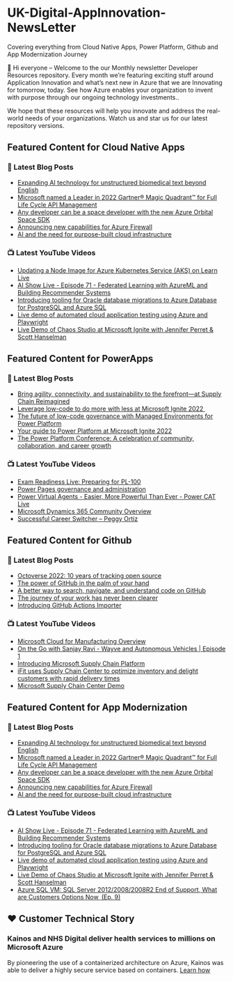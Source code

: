 # UK-Digital-AppInnovation-NewsLetter

Covering everything from Cloud Native Apps, Power Platform, Github and App Modernization Journey

👋 Hi everyone – Welcome to the our Monthly newsletter Developer Resources repository. Every month we’re featuring exciting stuff around Application Innovation and what’s next new in Azure that we are Innovating for tomorrow, today. See how Azure enables your organization to invent with purpose through our ongoing technology investments..


We hope that these resources will help you innovate and address the real-world needs of your organizations. Watch us and star us for our latest repository versions.

## Featured Content for Cloud Native Apps


### 📝 Latest Blog Posts

    
<!-- BLOGCNA:START -->
- [Expanding AI technology for unstructured biomedical text beyond English](https://azure.microsoft.com/blog/expanding-ai-technology-for-unstructured-text-beyond-english/)
- [Microsoft named a Leader in 2022 Gartner® Magic Quadrant™ for Full Life Cycle API Management](https://azure.microsoft.com/blog/microsoft-named-a-leader-in-2022-gartner-magic-quadrant-for-full-life-cycle-api-management/)
- [Any developer can be a space developer with the new Azure Orbital Space SDK](https://azure.microsoft.com/blog/any-developer-can-be-a-space-developer-with-the-new-azure-orbital-space-sdk/)
- [Announcing new capabilities for Azure Firewall](https://azure.microsoft.com/blog/announcing-new-capabilities-for-azure-firewall/)
- [AI and the need for purpose-built cloud infrastructure](https://azure.microsoft.com/blog/ai-and-the-need-for-purposebuilt-cloud-infrastructure/)
<!-- BLOGCNA:END -->

### 📺 Latest YouTube Videos

 
<!-- YOUTUBECNA:START -->
- [Updating a Node Image for Azure Kubernetes Service &lpar;AKS&rpar; on Learn Live](https://www.youtube.com/watch?v=uSXxsfUVhVM)
- [AI Show Live - Episode 71 - Federated Learning with AzureML and Building Recommender Systems](https://www.youtube.com/watch?v=IhRn8X3h1SU)
- [Introducing tooling for Oracle database migrations to Azure Database for PostgreSQL and Azure SQL](https://www.youtube.com/watch?v=_Wj_cKeJZDI)
- [Live demo of automated cloud application testing using Azure and Playwright](https://www.youtube.com/watch?v=ye3r-1fzLgc)
- [Live Demo of Chaos Studio at Microsoft Ignite with Jennifer Perret &amp; Scott Hanselman](https://www.youtube.com/watch?v=snGzF0ydFyo)
<!-- YOUTUBECNA:END -->

##  Featured Content for PowerApps
### 📝 Latest Blog Posts
<!-- BLOGPOWER:START -->
- [Bring agility, connectivity, and sustainability to the forefront—at Supply Chain Reimagined](https://cloudblogs.microsoft.com/dynamics365/bdm/2022/10/27/bring-agility-connectivity-and-sustainability-to-the-forefront-at-supply-chain-reimagined/)
- [Leverage low-code to do more with less at Microsoft Ignite 2022 ](https://cloudblogs.microsoft.com/powerplatform/2022/10/12/leverage-low-code-to-do-more-with-less-at-microsoft-ignite-2022/)
- [The future of low-code governance with Managed Environments for Power Platform](https://cloudblogs.microsoft.com/powerplatform/2022/10/12/the-future-of-low-code-governance-with-managed-environments-for-power-platform/)
- [Your guide to Power Platform at Microsoft Ignite 2022](https://cloudblogs.microsoft.com/powerplatform/2022/10/05/your-guide-to-power-platform-at-microsoft-ignite-2022/)
- [The Power Platform Conference: A celebration of community, collaboration, and career growth](https://cloudblogs.microsoft.com/powerplatform/2022/09/20/the-power-platform-conference-a-celebration-of-community-collaboration-and-career-growth/)
<!-- BLOGPOWER:END -->
 ### 📺 Latest YouTube Videos
    
<!-- YOUTUBEPOWER:START -->
- [Exam Readiness Live: Preparing for PL-100](https://www.youtube.com/watch?v=Tyf7p8QTQ6o)
- [Power Pages governance and administration](https://www.youtube.com/watch?v=AlklfPCJDmk)
- [Power Virtual Agents - Easier, More Powerful Than Ever - Power CAT Live](https://www.youtube.com/watch?v=LzC2eShDpoY)
- [Microsoft Dynamics 365 Community Overview](https://www.youtube.com/watch?v=gdROuZDo8qk)
- [Successful Career Switcher – Peggy Ortiz](https://www.youtube.com/watch?v=aKfXLZK-u00)
<!-- YOUTUBEPOWER:END -->

##  Featured Content for Github
### 📝 Latest Blog Posts
<!-- BLOGGITHUB:START -->
- [Octoverse 2022: 10 years of tracking open source](https://github.blog/2022-11-17-octoverse-2022-10-years-of-tracking-open-source/)
- [The power of GitHub in the palm of your hand](https://github.blog/2022-11-15-the-power-of-github-in-the-palm-of-your-hand/)
- [A better way to search, navigate, and understand code on GitHub](https://github.blog/2022-11-15-a-better-way-to-search-navigate-and-understand-code-on-github/)
- [The journey of your work has never been clearer](https://github.blog/2022-11-15-the-journey-of-your-work-has-never-been-clearer/)
- [Introducing GitHub Actions Importer](https://github.blog/2022-11-10-introducing-github-actions-importer/)
<!-- BLOGGITHUB:END -->
### 📺 Latest YouTube Videos
<!-- YOUTUBEGITHUB:START -->
- [Microsoft Cloud for Manufacturing Overview](https://www.youtube.com/watch?v=dYqJPaehrQo)
- [On the Go with Sanjay Ravi - Wayve and Autonomous Vehicles | Episode 1](https://www.youtube.com/watch?v=pjKNX1K0ZAo)
- [Introducing Microsoft Supply Chain Platform](https://www.youtube.com/watch?v=wNrwLDgTOSA)
- [iFit uses Supply Chain Center to optimize inventory and delight customers with rapid delivery times](https://www.youtube.com/watch?v=QBhjK4ZzO5c)
- [Microsoft Supply Chain Center Demo](https://www.youtube.com/watch?v=CWxXOPWhYHI)
<!-- YOUTUBEGITHUB:END -->
##  Featured Content for App Modernization
### 📝 Latest Blog Posts
<!-- BLOGAPPMOD:START -->
- [Expanding AI technology for unstructured biomedical text beyond English](https://azure.microsoft.com/blog/expanding-ai-technology-for-unstructured-text-beyond-english/)
- [Microsoft named a Leader in 2022 Gartner® Magic Quadrant™ for Full Life Cycle API Management](https://azure.microsoft.com/blog/microsoft-named-a-leader-in-2022-gartner-magic-quadrant-for-full-life-cycle-api-management/)
- [Any developer can be a space developer with the new Azure Orbital Space SDK](https://azure.microsoft.com/blog/any-developer-can-be-a-space-developer-with-the-new-azure-orbital-space-sdk/)
- [Announcing new capabilities for Azure Firewall](https://azure.microsoft.com/blog/announcing-new-capabilities-for-azure-firewall/)
- [AI and the need for purpose-built cloud infrastructure](https://azure.microsoft.com/blog/ai-and-the-need-for-purposebuilt-cloud-infrastructure/)
<!-- BLOGAPPMOD:END -->
### 📺 Latest YouTube Videos
<!-- YOUTUBEAPPMOD:START -->
- [AI Show Live - Episode 71 - Federated Learning with AzureML and Building Recommender Systems](https://www.youtube.com/watch?v=IhRn8X3h1SU)
- [Introducing tooling for Oracle database migrations to Azure Database for PostgreSQL and Azure SQL](https://www.youtube.com/watch?v=_Wj_cKeJZDI)
- [Live demo of automated cloud application testing using Azure and Playwright](https://www.youtube.com/watch?v=ye3r-1fzLgc)
- [Live Demo of Chaos Studio at Microsoft Ignite with Jennifer Perret &amp; Scott Hanselman](https://www.youtube.com/watch?v=snGzF0ydFyo)
- [Azure SQL VM: SQL Server 2012/2008/2008R2 End of Support, What are Customers Options Now  &lpar;Ep. 9&rpar;](https://www.youtube.com/watch?v=MpeMiL9t_QU)
<!-- YOUTUBEAPPMOD:END -->


## ♥️ Customer Technical Story 

### Kainos and NHS Digital deliver health services to millions on Microsoft Azure

By pioneering the use of a containerized architecture on Azure, Kainos was able to deliver a highly secure service based on containers. [Learn how](https://customers.microsoft.com/en-us/story/1368348549535774520-kainos-and-nhs-digital-deliver-health-services-to-millions-on-microsoft-azure)


